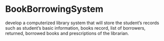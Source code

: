 # BookBorrowingSystem
develop a computerized library system that will store the student’s records such as student’s basic information, books record, list of borrowers, returned, borrowed books and prescriptions of the librarian.
